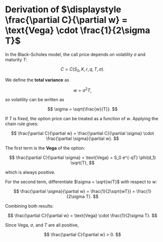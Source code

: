 # Derivation of  $\displaystyle \frac{\partial C}{\partial w} = \text{Vega} \cdot \frac{1}{2\sigma T}$

In the Black–Scholes model, the call price depends on volatility $\sigma$ and maturity $T$:

$$
C = C(S_0, K, r, q, T, \sigma).
$$

We define the **total variance** as

$$
w = \sigma^2 T,
$$

so volatility can be written as

$$
\sigma = \sqrt{\frac{w}{T}}.
$$

If $T$ is fixed, the option price can be treated as a function of $w$.
Applying the chain rule gives:

$$
\frac{\partial C}{\partial w}
= \frac{\partial C}{\partial \sigma} \cdot \frac{\partial \sigma}{\partial w}.
$$

The first term is the **Vega** of the option:

$$
\frac{\partial C}{\partial \sigma} = \text{Vega}
= S_0 e^{-qT} \phi(d_1) \sqrt{T},
$$

which is always positive.

For the second term, differentiate $\sigma = \sqrt{w/T}$ with respect to $w$:

$$
\frac{\partial \sigma}{\partial w}
= \frac{1}{2\sqrt{wT}}
= \frac{1}{2\sigma T}.
$$

Combining both results:

$$
\frac{\partial C}{\partial w}
= \text{Vega} \cdot \frac{1}{2\sigma T}.
$$

Since Vega, $\sigma$, and $T$ are all positive,

$$
\frac{\partial C}{\partial w} > 0.
$$
